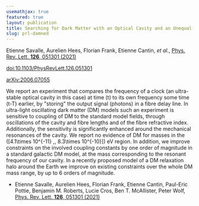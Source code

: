 ```yaml
---
usemathjax: true
featured: true
layout: publication
title: Searching for Dark Matter with an Optical Cavity and an Unequal-Delay Interferometer
slug: prl-damned
---
```


Etienne Savalle, Aurelien Hees, Florian Frank, Etienne Cantin, _et al._, [Phys. Rev. Lett. **126**, 051301 (2021)](http://dx.doi.org/10.1103/PhysRevLett.126.051301)

[doi:10.1103/PhysRevLett.126.051301](http://dx.doi.org/10.1103/PhysRevLett.126.051301)

[arXiv:2006.07055](http://arxiv.org/abs/2006.07055)

We report an experiment that compares the frequency of a clock (an ultra-stable optical cavity in this case) at time \(t\) to its own frequency some time \(t-T\) earlier, by "storing" the output signal (photons) in a fibre delay line. In ultra-light oscillating dark matter (DM) models such an experiment is sensitive to coupling of DM to the standard model fields, through oscillations of the cavity and fibre lengths and of the fibre refractive index. Additionally, the sensitivity is significantly enhanced around the mechanical resonances of the cavity. We report no evidence of DM for masses in the
\([4.1\times 10^{-11} \,, 8.3\times 10^{-10}]\) eV region. In addition, we improve constraints on the involved coupling constants by one order of magnitude in a standard galactic DM model, at the mass corresponding to the resonant frequency of our cavity. In a recently proposed model of a DM relaxation halo around the Earth we improve on existing constraints over the whole DM mass range, by up to 6 orders of magnitude.

* Etienne Savalle, Aurelien Hees, Florian Frank, Etienne Cantin, Paul-Eric Pottie, Benjamin M. Roberts, Lucie Cros, Ben T. McAllister, Peter Wolf, [Phys. Rev. Lett. **126**, 051301 (2021)](http://dx.doi.org/10.1103/PhysRevLett.126.051301)
